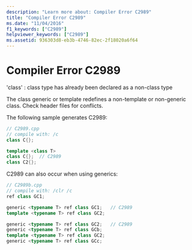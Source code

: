 ```yaml
---
description: "Learn more about: Compiler Error C2989"
title: "Compiler Error C2989"
ms.date: "11/04/2016"
f1_keywords: ["C2989"]
helpviewer_keywords: ["C2989"]
ms.assetid: 936303d8-eb3b-4746-82ec-2f18020a6f64
---
```

# Compiler Error C2989

'class' : class type has already been declared as a non-class type

The class generic or template redefines a non-template or non-generic class. Check header files for conflicts.

The following sample generates C2989:

```cpp
// C2989.cpp
// compile with: /c
class C{};

template <class T>
class C{};  // C2989
class C2{};
```

C2989 can also occur when using generics:

```cpp
// C2989b.cpp
// compile with: /clr /c
ref class GC1;

generic <typename T> ref class GC1;   // C2989
template <typename T> ref class GC2;

generic <typename T> ref class GC2;   // C2989
generic <typename T> ref class GCb;
template <typename T> ref class GC2;
generic <typename T> ref class GCc;
```
